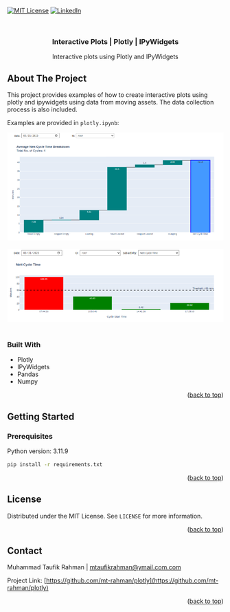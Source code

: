 <a id="readme-top"></a>

<!-- [![Contributors][contributors-shield]][contributors-url]
[![Forks][forks-shield]][forks-url]
[![Stargazers][stars-shield]][stars-url]
[![Issues][issues-shield]][issues-url] -->
[![MIT License][license-shield]][license-url]
[![LinkedIn][linkedin-shield]][linkedin-url]

<!-- PROJECT LOGO -->
<br />
<div align="center">
  <!-- <a href="https://github.com/mt-rahman/plotly">
    <img src="images/logo.png" alt="Logo" width="80" height="80">
  </a> -->

<h3 align="center">Interactive Plots | Plotly | IPyWidgets</h3>

  <p align="center">
    Interactive plots using Plotly and IPyWidgets
    <!-- <br />
    <a href="https://github.com/mt-rahman/plotly"><strong>Explore the docs »</strong></a>
    <br />
    <br />
    <a href="https://github.com/mt-rahman/plotly">View Demo</a>
    ·
    <a href="https://github.com/mt-rahman/plotly/issues/new?labels=bug&template=bug-report---.md">Report Bug</a>
    ·
    <a href="https://github.com/mt-rahman/plotly/issues/new?labels=enhancement&template=feature-request---.md">Request Feature</a> -->
  </p>
</div>


<!-- ABOUT THE PROJECT -->
## About The Project

<!-- [![Product Name Screen Shot][product-screenshot]](https://example.com) -->

This project provides examples of how to create interactive plots using plotly and ipywidgets using data from moving assets. The data collection process is also included.

Examples are provided in `plotly.ipynb`:

<div align="center">
    <img src="image.png">
    <br />
    <br />
    <img src="image-1.png">
    <br />
    <br />
</div>

### Built With

* Plotly
* IPyWidgets
* Pandas
* Numpy

<p align="right">(<a href="#readme-top">back to top</a>)</p>

<!-- GETTING STARTED -->
## Getting Started

### Prerequisites

Python version: 3.11.9
  ```sh
  pip install -r requirements.txt
  ```

<!-- ### Installation

1. Get a free API Key at [https://example.com](https://example.com)
2. Clone the repo
   ```sh
   git clone https://github.com/mt-rahman/plotly.git
   ```
3. Install NPM packages
   ```sh
   npm install
   ```
4. Enter your API in `config.js`
   ```js
   const API_KEY = 'ENTER YOUR API';
   ``` -->

<p align="right">(<a href="#readme-top">back to top</a>)</p>



<!-- USAGE EXAMPLES -->
<!-- ## Usage

Use this space to show useful examples of how a project can be used. Additional screenshots, code examples and demos work well in this space. You may also link to more resources.

_For more examples, please refer to the [Documentation](https://example.com)_

<p align="right">(<a href="#readme-top">back to top</a>)</p> -->

<!-- ROADMAP -->
<!-- ## Roadmap

- [ ] Feature 1
- [ ] Feature 2
- [ ] Feature 3
    - [ ] Nested Feature

See the [open issues](https://github.com/mt-rahman/plotly/issues) for a full list of proposed features (and known issues).

<p align="right">(<a href="#readme-top">back to top</a>)</p> -->

<!-- CONTRIBUTING -->
<!-- ## Contributing -->

<!-- Contributions are what make the open source community such an amazing place to learn, inspire, and create. Any contributions you make are **greatly appreciated**.

If you have a suggestion that would make this better, please fork the repo and create a pull request. You can also simply open an issue with the tag "enhancement".
Don't forget to give the project a star! Thanks again!

1. Fork the Project
2. Create your Feature Branch (`git checkout -b feature/AmazingFeature`)
3. Commit your Changes (`git commit -m 'Add some AmazingFeature'`)
4. Push to the Branch (`git push origin feature/AmazingFeature`)
5. Open a Pull Request

<p align="right">(<a href="#readme-top">back to top</a>)</p> -->

<!-- LICENSE -->
## License

Distributed under the MIT License. See `LICENSE` for more information.

<p align="right">(<a href="#readme-top">back to top</a>)</p>

<!-- CONTACT -->
## Contact

Muhammad Taufik Rahman | mtaufikrahman@ymail.com.com

Project Link: [https://github.com/mt-rahman/plotly](https://github.com/mt-rahman/plotly)

<p align="right">(<a href="#readme-top">back to top</a>)</p>

<!-- ACKNOWLEDGMENTS -->
<!-- ## Acknowledgments

* []()
* []()
* []()

<p align="right">(<a href="#readme-top">back to top</a>)</p> -->



<!-- MARKDOWN LINKS & IMAGES -->
<!-- https://www.markdownguide.org/basic-syntax/#reference-style-links -->
[contributors-shield]: https://img.shields.io/github/contributors/mt-rahman/plotly.svg?style=for-the-badge
[contributors-url]: https://github.com/mt-rahman/plotly/graphs/contributors
[forks-shield]: https://img.shields.io/github/forks/mt-rahman/plotly.svg?style=for-the-badge
[forks-url]: https://github.com/mt-rahman/plotly/network/members
[stars-shield]: https://img.shields.io/github/stars/mt-rahman/plotly.svg?style=for-the-badge
[stars-url]: https://github.com/mt-rahman/plotly/stargazers
[issues-shield]: https://img.shields.io/github/issues/mt-rahman/plotly.svg?style=for-the-badge
[issues-url]: https://github.com/mt-rahman/plotly/issues
[license-shield]: https://img.shields.io/github/license/mt-rahman/plotly.svg?style=for-the-badge
[license-url]: LICENSE
[linkedin-shield]: https://img.shields.io/badge/-LinkedIn-black.svg?style=for-the-badge&logo=linkedin&colorB=555
[linkedin-url]: https://linkedin.com/in/mtaufikrahman
[product-screenshot]: images/screenshot.png
[Next.js]: https://img.shields.io/badge/next.js-000000?style=for-the-badge&logo=nextdotjs&logoColor=white
[Next-url]: https://nextjs.org/
[React.js]: https://img.shields.io/badge/React-20232A?style=for-the-badge&logo=react&logoColor=61DAFB
[React-url]: https://reactjs.org/
[Vue.js]: https://img.shields.io/badge/Vue.js-35495E?style=for-the-badge&logo=vuedotjs&logoColor=4FC08D
[Vue-url]: https://vuejs.org/
[Angular.io]: https://img.shields.io/badge/Angular-DD0031?style=for-the-badge&logo=angular&logoColor=white
[Angular-url]: https://angular.io/
[Svelte.dev]: https://img.shields.io/badge/Svelte-4A4A55?style=for-the-badge&logo=svelte&logoColor=FF3E00
[Svelte-url]: https://svelte.dev/
[Laravel.com]: https://img.shields.io/badge/Laravel-FF2D20?style=for-the-badge&logo=laravel&logoColor=white
[Laravel-url]: https://laravel.com
[Bootstrap.com]: https://img.shields.io/badge/Bootstrap-563D7C?style=for-the-badge&logo=bootstrap&logoColor=white
[Bootstrap-url]: https://getbootstrap.com
[JQuery.com]: https://img.shields.io/badge/jQuery-0769AD?style=for-the-badge&logo=jquery&logoColor=white
[JQuery-url]: https://jquery.com
